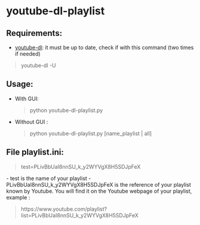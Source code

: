 youtube-dl-playlist
===================

Requirements:
-------------
  - [youtube-dl](https://github.com/rg3/youtube-dl):
it must be up to date, check if with this command (two times if needed)
<blockquote>youtube-dl -U</blockquote>


Usage:
------
  - With GUI: <blockquote>python youtube-dl-playlist.py</blockquote>
  - Without GUI : <blockquote>python youtube-dl-playlist.py [name_playlist | all]</blockquote>

File playlist.ini:
------------------
<blockquote>
test=PLivBbUaI8nnSU_k_y2WYVgX8H5SDJpFeX
</blockquote>
  - test is the name of your playlist
  - PLivBbUaI8nnSU_k_y2WYVgX8H5SDJpFeX is the reference of your playlist known by Youtube.
You will find it on the Youtube webpage of your playlist, example :
<blockquote>
https://www.youtube.com/playlist?list=PLivBbUaI8nnSU_k_y2WYVgX8H5SDJpFeX
</blockquote>
  
